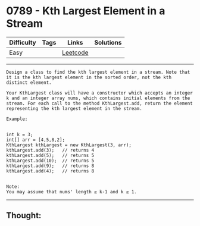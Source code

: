# 0789 - Kth Largest Element in a Stream

Difficulty  | Tags | Links | Solutions
----------- | ---- | ----- | -----
Easy |  | [Leetcode](https://leetcode.com/problems/kth-largest-element-in-a-stream/description/) |


-----------

```
Design a class to find the kth largest element in a stream. Note that it is the kth largest element in the sorted order, not the kth distinct element.

Your KthLargest class will have a constructor which accepts an integer k and an integer array nums, which contains initial elements from the stream. For each call to the method KthLargest.add, return the element representing the kth largest element in the stream.

Example:


int k = 3;
int[] arr = [4,5,8,2];
KthLargest kthLargest = new KthLargest(3, arr);
kthLargest.add(3);   // returns 4
kthLargest.add(5);   // returns 5
kthLargest.add(10);  // returns 5
kthLargest.add(9);   // returns 8
kthLargest.add(4);   // returns 8


Note: 
You may assume that nums' length ≥ k-1 and k ≥ 1.
```

-----------

## Thought:
